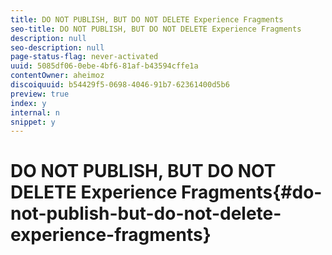 ```yaml
---
title: DO NOT PUBLISH, BUT DO NOT DELETE Experience Fragments
seo-title: DO NOT PUBLISH, BUT DO NOT DELETE Experience Fragments
description: null
seo-description: null
page-status-flag: never-activated
uuid: 5085df06-0ebe-4bf6-81af-b43594cffe1a
contentOwner: aheimoz
discoiquuid: b54429f5-0698-4046-91b7-62361400d5b6
preview: true
index: y
internal: n
snippet: y
---
```


# DO NOT PUBLISH, BUT DO NOT DELETE Experience Fragments{#do-not-publish-but-do-not-delete-experience-fragments}

<!--
Comment Type: remark
Last Modified By: Alison Heimoz (aheimoz)
Last Modified Date: 2018-12-19T08:35:14.751-0500
<p>6.5 CONTENT</p>
-->

<!--
Comment Type: remark
Last Modified By: Alison Heimoz (aheimoz)
Last Modified Date: 2018-12-19T08:41:05.157-0500
<p>https://jira.corp.adobe.com/browse/CQDOC-11638</p>
<p>conventions to be respected when developing social variations - and the components to be used:</p>
<p>Hardcoded node properties:<br /> <strong>fileReference</strong>, <strong>fileName</strong> - for extracting image<br /> <strong>text</strong> - for extracting text</p>
<p>Components which do NOT use this convention will not be taken into consideration.</p>
<p> </p>
<p>The ideea under it is that after you create a master variation, you can also create social variations (trim some text, remove some images, etc.)</p>
<p>Related to the last issue, to give a but more context:</p>
<p>· Social variants can be posted on social media (text and image).</p>
<p>· The social variants in AEM can contain any components (text components, image components, etc.)</p>
<p>· In order to poste the correct text and image to the social media network, some conventions need to be respected if custom components are built by customers.</p>
<p>- For text components the text must be saved as a property called `<strong>text</strong> ` on the component.</p>
<p>- For image components the image must be saved as a `<strong>fileReference</strong>` or `<strong>fileName</strong>` on the component.</p>
<p> </p>
-->

